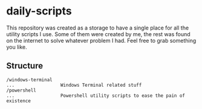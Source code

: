 # daily-scripts

This repository was created as a storage to have a single place for all the utility scripts I use. Some of them were created by me, the rest was found on the internet to solve whatever problem I had. Feel free to grab something you like.

## Structure

```
/windows-terminal
...                 Windows Terminal related stuff
/powershell
...                 Powershell utility scripts to ease the pain of existence
```
